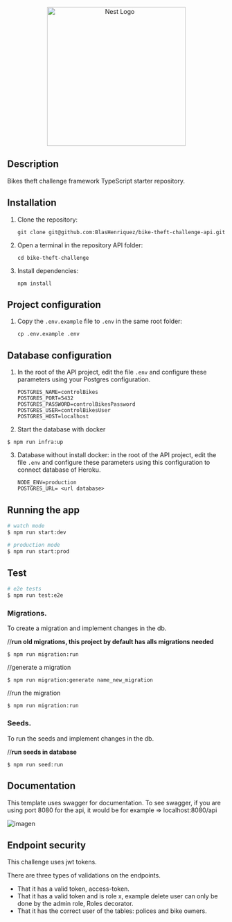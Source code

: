<p align="center">
  <a href="http://nestjs.com/" target="blank"><img src="https://nestjs.com/img/logo_text.svg" width="320" alt="Nest Logo" /></a>
</p>

[circleci-image]: https://img.shields.io/circleci/build/github/nestjs/nest/master?token=abc123def456
[circleci-url]: https://circleci.com/gh/nestjs/nest

## Description

Bikes theft challenge framework TypeScript starter repository.

## Installation

1. Clone the repository:

   `git clone git@github.com:BlasHenriquez/bike-theft-challenge-api.git`

2. Open a terminal in the repository API folder:

   `cd bike-theft-challenge`

3. Install dependencies:

   `npm install`

## Project configuration

1. Copy the `.env.example` file to `.env` in the same root folder:

   `cp .env.example .env`

## Database configuration

1. In the root of the API project, edit the file `.env` and configure these parameters using your Postgres configuration.

   ```
   POSTGRES_NAME=controlBikes
   POSTGRES_PORT=5432
   POSTGRES_PASSWORD=controlBikesPassword
   POSTGRES_USER=controlBikesUser
   POSTGRES_HOST=localhost
   ```
2. Start the database with docker

```
$ npm run infra:up
```

3. Database without install docker: in the root of the API project, edit the file `.env` and configure these parameters using this configuration to connect database of Heroku.

   ```
   NODE_ENV=production
   POSTGRES_URL= <url database>
   ```

## Running the app

```bash
# watch mode
$ npm run start:dev

# production mode
$ npm run start:prod
```

## Test

```bash
# e2e tests
$ npm run test:e2e

```

### Migrations.

To create a migration and implement changes in the db.

//**run old migrations, this project by default has alls migrations needed**

```
$ npm run migration:run
```

//generate a migration

```
$ npm run migration:generate name_new_migration
```

//run the migration

```
$ npm run migration:run
```

### Seeds.

To run the seeds and implement changes in the db.

//**run seeds in database**
```
$ npm run seed:run
```

## Documentation

This template uses swagger for documentation.
To see swagger, if you are using port 8080 for the api, it would be for example => localhost:8080/api

![imagen](https://ibb.co/WVrwqjk)

## Endpoint security

This challenge uses jwt tokens.

There are three types of validations on the endpoints.

- That it has a valid token, access-token.
- That it has a valid token and is role x, example delete user can only be done by the admin role, Roles decorator.
- That it has the correct user of the tables: polices and bike owners.